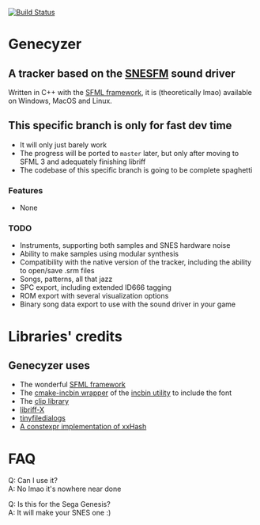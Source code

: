 [![Build Status](https://github.com/ADM228/Genecyzer/actions/workflows/ci.yml/badge.svg)](https://github.com/ADM228/Genecyzer/actions/workflows/ci.yml)

# Genecyzer

## A tracker based on the [SNESFM](https://github.com/ADM228/SNES-FM) sound driver

Written in C++ with the [SFML framework](https://sfml-dev.org), it is (theoretically lmao) available on Windows, MacOS and Linux.  

## This specific branch is only for fast dev time

- It will only just barely work
- The progress will be ported to `master` later, but only after moving to SFML 3 and adequately finishing libriff
- The codebase of this specific branch is going to be complete spaghetti

### Features

- None  
  
### TODO

- Instruments, supporting both samples and SNES hardware noise
- Ability to make samples using modular synthesis
- Compatibility with the native version of the tracker, including the ability to open/save .srm files
- Songs, patterns, all that jazz
- SPC export, including extended ID666 tagging
- ROM export with several visualization options
- Binary song data export to use with the sound driver in your game

# Libraries' credits

## Genecyzer uses

- The wonderful [SFML framework](https://sfml-dev.org)
- The [cmake-incbin wrapper](https://github.com/morswin22/cmake-incbin) of the [incbin utility](https://github.com/graphitemaster/incbin) to include the font
- The [clip library](https://github.com/dacap/clip)
- [libriff-X](https://github.com/ADM228/libriff-X)
- [tinyfiledialogs](http://tinyfiledialogs.sourceforge.net)
- [A constexpr implementation of xxHash](https://github.com/ekpyron/xxhashct)

# FAQ

Q: Can I use it?  
A: No lmao it's nowhere near done

Q: Is this for the Sega Genesis?  
A: It will make your SNES one \:\)
